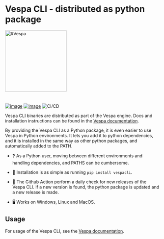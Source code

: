 
# Vespa CLI - distributed as python package

<picture>
  <source media="(prefers-color-scheme: dark)" srcset="https://vespa.ai/assets/vespa-ai-logo-heather.svg">
  <source media="(prefers-color-scheme: light)" srcset="https://assets.vespa.ai/logos/Vespa-logo-black-RGB.svg">
  <img alt="#Vespa" width="200" src="https://assets.vespa.ai/logos/Vespa-logo-black-RGB.svg" style="margin-bottom: 25px;">
</picture>

[![image](https://img.shields.io/pypi/v/vespacli.svg)](https://pypi.python.org/pypi/vespacli)
[![image](https://img.shields.io/pypi/l/vespacli.svg)](https://pypi.python.org/pypi/vespacli)
![CI/CD](https://github.com/thomasht86/vespacli/actions/workflows/cross_platform_tests.yml/badge.svg)

Vespa CLI binaries are distributed as part of the Vespa engine. Docs and installation instructions can be found in the [Vespa documentation](https://docs.vespa.ai/en/vespa-cli.html).

By providing the Vespa CLI as a Python package, it is even easier to use Vespa in Python environments.
It lets you add it to python dependencies, and it is installed in the same way as other python packages, and automatically added to the PATH.

- ❓ As a Python user, moving between different environments and handling dependencies, and PATHS can be cumbersome.

- 🚀 Installation is as simple as running `pip install vespacli`.

- 🔁 The Github Action perform a daily check for new releases of the Vespa CLI. If a new version is found, the python package is updated and a new release is made.

- 🖥️ Works on Windows, Linux and MacOS.

## Usage

For usage of the Vespa CLI, see the [Vespa documentation](https://docs.vespa.ai/en/vespa-cli.html).
